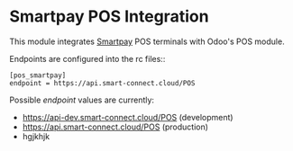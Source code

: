 # Smartpay POS Integration

This module integrates [Smartpay](https://smartpay.co.nz) POS terminals with
Odoo's POS module.

Endpoints are configured into the rc files::

    [pos_smartpay]
	endpoint = https://api.smart-connect.cloud/POS
		
Possible *endpoint* values are currently:

* https://api-dev.smart-connect.cloud/POS (development)
* https://api.smart-connect.cloud/POS (production)
* hgjkhjk
